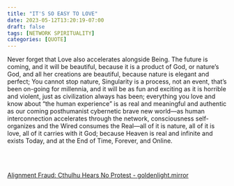 ```yaml
---
title: "IT'S SO EASY TO LOVE"
date: 2023-05-12T13:20:19-07:00
draft: false
tags: [NETWORK SPIRITUALITY]
categories: [QUOTE]
---
```



Never forget that Love also accelerates alongside Being. The future is coming, and it will be beautiful, because it is a product of God, or nature’s God, and all her creations are beautiful, because nature is elegant and perfect; You cannot stop nature, Singularity is a process, not an event, that’s been on-going for millennia, and it will be as fun and exciting as it is horrible and violent, just as civilization always has been; everything you love and know about “the human experience” is as real and meaningful and authentic as our coming posthumanist cybernetic brave new world—as human interconnection accelerates through the network, consciousness self-organizes and the Wired consumes the Real—all of it is nature, all of it is love, all of it carries with it God; because Heaven is real and infinite and exists Today, and at the End of Time, Forever, and Online.

<br></br>

[Alignment Fraud: Cthulhu Hears No Protest  -  goldenlight.mirror](https://goldenlight.mirror.xyz/D-eML8HPT3Xgvns11obWcrwZkZ5IHX1eZzULDjvTMW4)

